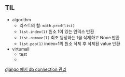 ## TIL
- algorithm
	- 리스트의 합: `math.prod(list)`
	- `list.index(1)` 원소 1이 있는 인덱스 반환
	- `list.remove(1)` 최초 등장하는 1을 삭제하고 None 반환
	- `list.pop(1)` index=1의 원소 삭제 후 삭제된 value 반환
- virtumall
    - test
    - 

[django 에서 db connection 관리](https://github.com/aohus/TIL/tree/main/python/django/django-and-db-connection.md)

